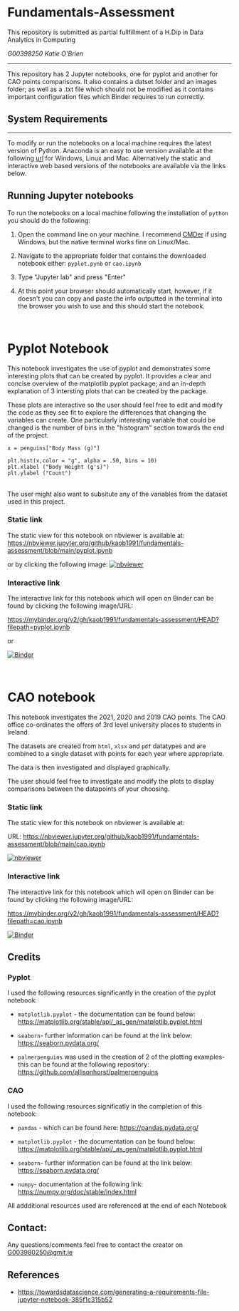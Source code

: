 # Fundamentals-Assessment

This repository is submitted as partial fullfillment of a H.Dip in Data Analytics in Computing

*G00398250 Katie O'Brien*
<br>
***
This repository has 2 Jupyter notebooks, one for pyplot and another for CAO points comparisons. It also contains a datset folder and an images folder; as well as a .txt file which should not be modified as it contains important configuration files which Binder requires to run correctly. 




## System Requirements 
***


To modify or run the notebooks on a local machine requires the latest version of Python. Anaconda is an easy to use version available at the following  [url](https://www.anaconda.com/) for Windows, Linux and Mac. Alternatively the static and interactive web based versions of the notebooks are available via the links below. 

## Running Jupyter notebooks

To run the notebooks on a local machine following the installation of `python` you should do the following:

1. Open the command line on your machine. I recommend [CMDer](https://cmder.net/) if using Windows, but the native terminal works fine on Linux/Mac.

2. Navigate to the appropriate folder that contains the downloaded notebook either: `pyplot.pynb` or `cao.ipynb`

3. Type "Jupyter lab" and press "Enter"

4. At this point your browser should automatically start, however, if it doesn't you can copy and paste the info outputted in the terminal into the browser you wish to use and this should start the notebook.


<br>

# Pyplot Notebook

This notebook investigates the use of pyplot and demonstrates some interesting plots that can be created by pyplot. It provides a clear and concise overview of the matplotlib.pyplot package; and an in-depth explanation of 3 intersting plots that can be created by the package. 

These plots are interactive so the user should feel free to edit and modify the code as they see fit to explore the differences that changing the variables can create. One particularly interesting variable that could be changed is the number of bins in the "histogram" section towards the end of the project. 

```
x = penguins["Body Mass (g)"]

plt.hist(x,color = "g", alpha = .50, bins = 10)
plt.xlabel ("Body Weight (g's)")
plt.ylabel ("Count")

```

<br>
The user  might also want to subsitute any of the variables from the dataset used in this project. 

<br>



### Static link
The static view for this notebook on nbviewer is available at:
https://nbviewer.jupyter.org/github/kaob1991/fundamentals-assessment/blob/main/pyplot.ipynb 

or by clicking the following image: [![nbviewer](https://raw.githubusercontent.com/jupyter/design/master/logos/Badges/nbviewer_badge.svg)](https://nbviewer.jupyter.org/github/kaob1991/fundamentals-assessment/blob/main/pyplot.ipynb)


### Interactive link 
The interactive link for this notebook which will open on Binder can be found by clicking the following image/URL:

https://mybinder.org/v2/gh/kaob1991/fundamentals-assessment/HEAD?filepath=pyplot.ipynb 

or  

[![Binder](https://mybinder.org/badge_logo.svg)](https://mybinder.org/v2/gh/kaob1991/fundamentals-assessment/HEAD?filepath=pyplot.ipynb)


<br>



# CAO notebook 

This notebook investigates the 2021, 2020 and 2019 CAO points. The CAO office co-ordinates the offers of 3rd level university places to students in Ireland. 

The datasets are created from `html`, `xlsx` and `pdf`  datatypes and are combined to a single dataset with points for each year where appropriate. 

The data is then investigated and displayed graphically. 

The user should feel free to investigate and modify the plots to display comparisons between the datapoints of your choosing.

### Static link
The static view for this notebook on nbviewer is available at:

URL: https://nbviewer.jupyter.org/github/kaob1991/fundamentals-assessment/blob/main/cao.ipynb


[![nbviewer](https://raw.githubusercontent.com/jupyter/design/master/logos/Badges/nbviewer_badge.svg)](https://nbviewer.jupyter.org/github/kaob1991/fundamentals-assessment/blob/main/cao.ipynb)



### Interactive link 
The interactive link for this notebook which will open on Binder can be found by clicking the following image/URL:


https://mybinder.org/v2/gh/kaob1991/fundamentals-assessment/HEAD?filepath=cao.ipynb 


 
[![Binder](https://mybinder.org/badge_logo.svg)](https://mybinder.org/v2/gh/kaob1991/fundamentals-assessment/HEAD?filepath=cao.ipynb)




## Credits


### Pyplot
I used  the  following resources significantly in the creation of the pyplot notebook: 
- `matplotlib.pyplot` - the documentation can be found below:
https://matplotlib.org/stable/api/_as_gen/matplotlib.pyplot.html

- `seaborn`- further information can be found at the link below:   
https://seaborn.pydata.org/

- `palmerpenguins` was used in the creation of 2 of the plotting examples- this can be found at the following repository: 
 https://github.com/allisonhorst/palmerpenguins


### CAO

I used the following resources significatly in the completion of this notebook:

- `pandas` - which can be found here: https://pandas.pydata.org/

- `matplotlib.pyplot` - the documentation can be found below:
https://matplotlib.org/stable/api/_as_gen/matplotlib.pyplot.html

- `seaborn`- further information can be found at the link below:   
https://seaborn.pydata.org/

- `numpy`- documentation at the following link: https://numpy.org/doc/stable/index.html



All addditional resources used are referenced at the end of each Notebook 


## Contact: 

Any questions/comments feel free to contact the creator on G003980250@gmit.ie




## References 

- https://towardsdatascience.com/generating-a-requirements-file-jupyter-notebook-385f1c315b52